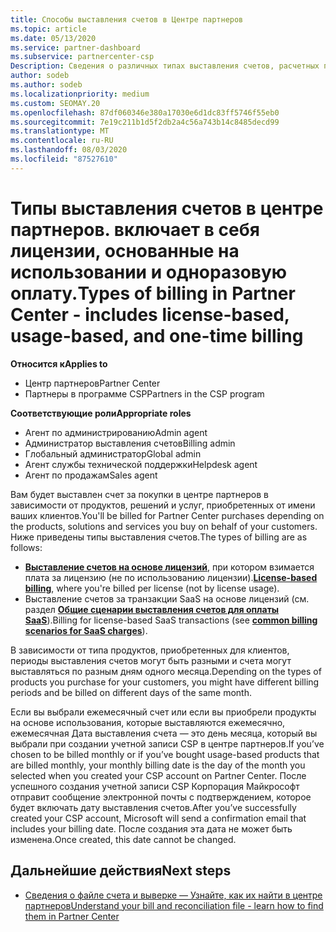 ```yaml
---
title: Способы выставления счетов в Центре партнеров
ms.topic: article
ms.date: 05/13/2020
ms.service: partner-dashboard
ms.subservice: partnercenter-csp
Description: Сведения о различных типах выставления счетов, расчетных периодах и датах выставления счетов, которые могут отображаться в центре партнеров.
author: sodeb
ms.author: sodeb
ms.localizationpriority: medium
ms.custom: SEOMAY.20
ms.openlocfilehash: 87df060346e380a17030e6d1dc83ff5746f55eb0
ms.sourcegitcommit: 7e19c211b1d5f2db2a4c56a743b14c8485decd99
ms.translationtype: MT
ms.contentlocale: ru-RU
ms.lasthandoff: 08/03/2020
ms.locfileid: "87527610"
---
```

# <a name="types-of-billing-in-partner-center---includes-license-based-usage-based-and-one-time-billing"></a><span data-ttu-id="24640-103">Типы выставления счетов в центре партнеров. включает в себя лицензии, основанные на использовании и одноразовую оплату.</span><span class="sxs-lookup"><span data-stu-id="24640-103">Types of billing in Partner Center - includes license-based, usage-based, and one-time billing</span></span>

<span data-ttu-id="24640-104">**Относится к**</span><span class="sxs-lookup"><span data-stu-id="24640-104">**Applies to**</span></span>

- <span data-ttu-id="24640-105">Центр партнеров</span><span class="sxs-lookup"><span data-stu-id="24640-105">Partner Center</span></span>
- <span data-ttu-id="24640-106">Партнеры в программе CSP</span><span class="sxs-lookup"><span data-stu-id="24640-106">Partners in the CSP program</span></span>

<span data-ttu-id="24640-107">**Соответствующие роли**</span><span class="sxs-lookup"><span data-stu-id="24640-107">**Appropriate roles**</span></span>

- <span data-ttu-id="24640-108">Агент по администрированию</span><span class="sxs-lookup"><span data-stu-id="24640-108">Admin agent</span></span>
- <span data-ttu-id="24640-109">Администратор выставления счетов</span><span class="sxs-lookup"><span data-stu-id="24640-109">Billing admin</span></span>
- <span data-ttu-id="24640-110">Глобальный администратор</span><span class="sxs-lookup"><span data-stu-id="24640-110">Global admin</span></span>
- <span data-ttu-id="24640-111">Агент службы технической поддержки</span><span class="sxs-lookup"><span data-stu-id="24640-111">Helpdesk agent</span></span>
- <span data-ttu-id="24640-112">Агент по продажам</span><span class="sxs-lookup"><span data-stu-id="24640-112">Sales agent</span></span>

<span data-ttu-id="24640-113">Вам будет выставлен счет за покупки в центре партнеров в зависимости от продуктов, решений и услуг, приобретенных от имени ваших клиентов.</span><span class="sxs-lookup"><span data-stu-id="24640-113">You'll be billed for Partner Center purchases depending on the products, solutions and services you buy on behalf of your customers.</span></span> <span data-ttu-id="24640-114">Ниже приведены типы выставления счетов.</span><span class="sxs-lookup"><span data-stu-id="24640-114">The types of billing are as follows:</span></span>

- <span data-ttu-id="24640-115">[**Выставление счетов на основе лицензий**](license-based-billing.md), при котором взимается плата за лицензию (не по использованию лицензии).</span><span class="sxs-lookup"><span data-stu-id="24640-115">[**License-based billing**](license-based-billing.md), where you're billed per license (not by license usage).</span></span>
- <span data-ttu-id="24640-116">Выставление счетов за транзакции SaaS на основе лицензий (см. раздел [**Общие сценарии выставления счетов для оплаты SaaS**](common-billing-scenarios-saas.md)).</span><span class="sxs-lookup"><span data-stu-id="24640-116">Billing for license-based SaaS transactions (see [**common billing scenarios for SaaS charges**](common-billing-scenarios-saas.md)).</span></span>

<span data-ttu-id="24640-117">В зависимости от типа продуктов, приобретенных для клиентов, периоды выставления счетов могут быть разными и счета могут выставляться по разным дням одного месяца.</span><span class="sxs-lookup"><span data-stu-id="24640-117">Depending on the types of products you purchase for your customers, you might have different billing periods and be billed on different days of the same month.</span></span>

<span data-ttu-id="24640-118">Если вы выбрали ежемесячный счет или если вы приобрели продукты на основе использования, которые выставляются ежемесячно, ежемесячная Дата выставления счета — это день месяца, который вы выбрали при создании учетной записи CSP в центре партнеров.</span><span class="sxs-lookup"><span data-stu-id="24640-118">If you’ve chosen to be billed monthly or if you’ve bought usage-based products that are billed monthly, your monthly billing date is the day of the month you selected when you created your CSP account on Partner Center.</span></span> <span data-ttu-id="24640-119">После успешного создания учетной записи CSP Корпорация Майкрософт отправит сообщение электронной почты с подтверждением, которое будет включать дату выставления счетов.</span><span class="sxs-lookup"><span data-stu-id="24640-119">After you’ve successfully created your CSP account, Microsoft will send a confirmation email that includes your billing date.</span></span> <span data-ttu-id="24640-120">После создания эта дата не может быть изменена.</span><span class="sxs-lookup"><span data-stu-id="24640-120">Once created, this date cannot be changed.</span></span>

## <a name="next-steps"></a><span data-ttu-id="24640-121">Дальнейшие действия</span><span class="sxs-lookup"><span data-stu-id="24640-121">Next steps</span></span>

- [<span data-ttu-id="24640-122">Сведения о файле счета и выверке — Узнайте, как их найти в центре партнеров</span><span class="sxs-lookup"><span data-stu-id="24640-122">Understand your bill and reconciliation file - learn how to find them in Partner Center</span></span>](read-your-bill.md)